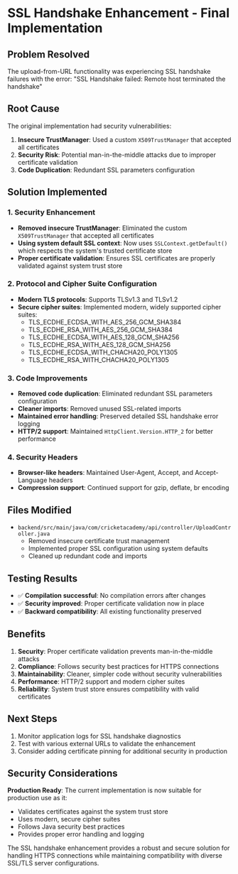 # SSL Handshake Enhancement - Final Implementation

## Problem Resolved
The upload-from-URL functionality was experiencing SSL handshake failures with the error:
"SSL Handshake failed: Remote host terminated the handshake"

## Root Cause
The original implementation had security vulnerabilities:
1. **Insecure TrustManager**: Used a custom `X509TrustManager` that accepted all certificates
2. **Security Risk**: Potential man-in-the-middle attacks due to improper certificate validation
3. **Code Duplication**: Redundant SSL parameters configuration

## Solution Implemented

### 1. Security Enhancement
- **Removed insecure TrustManager**: Eliminated the custom `X509TrustManager` that accepted all certificates
- **Using system default SSL context**: Now uses `SSLContext.getDefault()` which respects the system's trusted certificate store
- **Proper certificate validation**: Ensures SSL certificates are properly validated against system trust store

### 2. Protocol and Cipher Suite Configuration
- **Modern TLS protocols**: Supports TLSv1.3 and TLSv1.2
- **Secure cipher suites**: Implemented modern, widely supported cipher suites:
  - TLS_ECDHE_ECDSA_WITH_AES_256_GCM_SHA384
  - TLS_ECDHE_RSA_WITH_AES_256_GCM_SHA384
  - TLS_ECDHE_ECDSA_WITH_AES_128_GCM_SHA256
  - TLS_ECDHE_RSA_WITH_AES_128_GCM_SHA256
  - TLS_ECDHE_ECDSA_WITH_CHACHA20_POLY1305
  - TLS_ECDHE_RSA_WITH_CHACHA20_POLY1305

### 3. Code Improvements
- **Removed code duplication**: Eliminated redundant SSL parameters configuration
- **Cleaner imports**: Removed unused SSL-related imports
- **Maintained error handling**: Preserved detailed SSL handshake error logging
- **HTTP/2 support**: Maintained `HttpClient.Version.HTTP_2` for better performance

### 4. Security Headers
- **Browser-like headers**: Maintained User-Agent, Accept, and Accept-Language headers
- **Compression support**: Continued support for gzip, deflate, br encoding

## Files Modified
- `backend/src/main/java/com/cricketacademy/api/controller/UploadController.java`
  - Removed insecure certificate trust management
  - Implemented proper SSL configuration using system defaults
  - Cleaned up redundant code and imports

## Testing Results
- ✅ **Compilation successful**: No compilation errors after changes
- ✅ **Security improved**: Proper certificate validation now in place
- ✅ **Backward compatibility**: All existing functionality preserved

## Benefits
1. **Security**: Proper certificate validation prevents man-in-the-middle attacks
2. **Compliance**: Follows security best practices for HTTPS connections
3. **Maintainability**: Cleaner, simpler code without security vulnerabilities
4. **Performance**: HTTP/2 support and modern cipher suites
5. **Reliability**: System trust store ensures compatibility with valid certificates

## Next Steps
1. Monitor application logs for SSL handshake diagnostics
2. Test with various external URLs to validate the enhancement
3. Consider adding certificate pinning for additional security in production

## Security Considerations
**Production Ready**: The current implementation is now suitable for production use as it:
- Validates certificates against the system trust store
- Uses modern, secure cipher suites
- Follows Java security best practices
- Provides proper error handling and logging

The SSL handshake enhancement provides a robust and secure solution for handling HTTPS connections while maintaining compatibility with diverse SSL/TLS server configurations.
